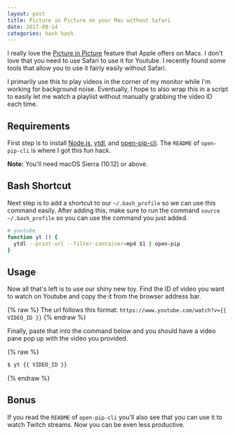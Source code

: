```yaml
---
layout: post
title: Picture in Picture on your Mac without Safari
date: 2017-08-14
categories: hack bash
---
```


I really love the [Picture in Picture](https://support.apple.com/en-us/HT206997) feature that Apple offers on Macs.
I don't love that you need to use Safari to use it for Youtube.
I recently found some tools that allow you to use it fairly easily without Safari.

I primarily use this to play videos in the corner of my monitor while I'm working for background noise.
Eventually, I hope to also wrap this in a script to easily let me watch a playlist without manually grabbing the video ID each time.

## Requirements
First step is to install [Node.js](https://nodejs.org/en/), [ytdl](https://github.com/fent/node-ytdl), and [open-pip-cli](https://github.com/albinekb/open-pip-cli).
The `README` of `open-pip-cli` is where I got this fun hack.

**Note:** You'll need macOS Sierra (10.12) or above.

## Bash Shortcut
Next step is to add a shortcut to our `~/.bash_profile` so we can use this command easily.
After adding this, make sure to run the command `source ~/.bash_profile` so you can use the command you just added.

```bash
# youtube
function yt () {
  ytdl --print-url --filter-container=mp4 $1 | open-pip
}
```

## Usage
Now all that's left is to use our shiny new toy.
Find the ID of video you want to watch on Youtube and copy the it from the browser address bar.

{% raw %}
The url follows this format: `https://www.youtube.com/watch?v={{ VIDEO_ID }}`
{% endraw %}

Finally, paste that into the command below and you should have a video pane pop up with the video you provided.

{% raw %}
```bash
$ yt {{ VIDEO_ID }}
```
{% endraw %}

## Bonus
If you read the `README` of `open-pip-cli` you'll also see that you can use it to watch Twitch streams.
Now you can be even less productive.
